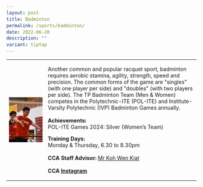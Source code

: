 ```yaml
---
layout: post
title: Badminton
permalink: /sports/badminton/
date: 2022-06-20
description: ""
variant: tiptap
---
```

<table style="minWidth: 50px">
<colgroup>
<col>
<col>
</colgroup>
<tbody>
<tr>
<td rowspan="1" colspan="1">
<div class="isomer-image-wrapper">
<img style="display:block;margin-left:auto;margin-right:auto;" height="auto" width="100%" alt="Badminton" src="/images/Sports/BADMINTON.png">
</div>
</td>
<td rowspan="1" colspan="1">
<p>Another common and popular racquet sport, badminton requires aerobic stamina,
agility, strength, speed and precision. The common forms of the game are
"singles" (with one player per side) and "doubles" (with two players per
side). The TP Badminton Team (Men &amp; Women) competes in the Polytechnic-ITE
(POL-ITE) and Institute-Varsity Polytechnic (IVP) Badminton Games annually.
<br>
<br><strong>Achievements:</strong>
<br>POL-ITE Games 2024: Silver (Women’s Team)
<br>
</p>
<p><strong>Training Days:</strong>
<br>Monday &amp; Thursday, 6.30 to 8.30pm
<br>
<br><strong>CCA Staff Advisor:</strong>  <a href="mailto:Koh_Wen_Kiat@tp.edu.sg" rel="noopener noreferrer nofollow" target="_blank">Mr Koh Wen Kiat</a>
<br>
<br><strong>CCA <a href="https://www.instagram.com/tpbadminton/" rel="noopener noreferrer nofollow" target="_blank">Instagram</a></strong>
</p>
</td>
</tr>
</tbody>
</table>
<p></p>